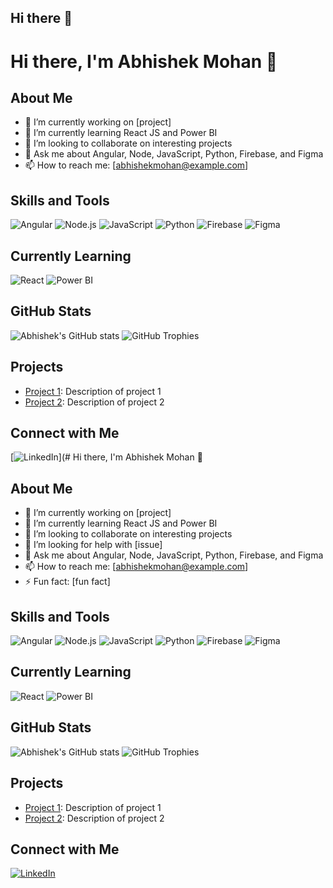 ## Hi there 👋

<!--
**Abhishekmohan7171/Abhishekmohan7171** is a ✨ _special_ ✨ repository because its `README.md` (this file) appears on your GitHub profile.

Here are some ideas to get you started:

- 🔭 I’m currently working on ...
- 🌱 I’m currently learning ...
- 👯 I’m looking to collaborate on ...
- 🤔 I’m looking for help with ...
- 💬 Ask me about ...
- 📫 How to reach me: ...
- 😄 Pronouns: ...
- ⚡ Fun fact: ...
-->
# Hi there, I'm Abhishek Mohan 👋

## About Me
- 🔭 I’m currently working on [project]
- 🌱 I’m currently learning React JS and Power BI
- 👯 I’m looking to collaborate on interesting projects
- 💬 Ask me about Angular, Node, JavaScript, Python, Firebase, and Figma
- 📫 How to reach me: [abhishekmohan@example.com]

## Skills and Tools
![Angular](https://img.shields.io/badge/Angular-%23DD0031.svg?style=for-the-badge&logo=angular&logoColor=white)
![Node.js](https://img.shields.io/badge/Node.js-%23339933.svg?style=for-the-badge&logo=node-dot-js&logoColor=white)
![JavaScript](https://img.shields.io/badge/JavaScript-%23323330.svg?style=for-the-badge&logo=javascript&logoColor=%23F7DF1E)
![Python](https://img.shields.io/badge/Python-%233776AB.svg?style=for-the-badge&logo=python&logoColor=white)
![Firebase](https://img.shields.io/badge/Firebase-%23FFCA28.svg?style=for-the-badge&logo=firebase&logoColor=black)
![Figma](https://img.shields.io/badge/Figma-%23F24E1E.svg?style=for-the-badge&logo=figma&logoColor=white)

## Currently Learning
![React](https://img.shields.io/badge/React-%2320232a.svg?style=for-the-badge&logo=react&logoColor=%2361DAFB)
![Power BI](https://img.shields.io/badge/PowerBI-%23F2C811.svg?style=for-the-badge&logo=powerbi&logoColor=black)

## GitHub Stats
![Abhishek's GitHub stats](https://github-readme-stats.vercel.app/api?username=Abhishekmohan7171&show_icons=true)
![GitHub Trophies](https://github-profile-trophy.vercel.app/?username=Abhishekmohan7171)

## Projects
- [Project 1](https://github.com/Abhishekmohan7171/project1): Description of project 1
- [Project 2](https://github.com/Abhishekmohan7171/project2): Description of project 2

## Connect with Me
[![LinkedIn](https://img.shields.io/badge/LinkedIn-%230077B5.svg?style=for-the-badge&logo=linkedin&logoColor=white)](# Hi there, I'm Abhishek Mohan 👋

## About Me
- 🔭 I’m currently working on [project]
- 🌱 I’m currently learning React JS and Power BI
- 👯 I’m looking to collaborate on interesting projects
- 🤔 I’m looking for help with [issue]
- 💬 Ask me about Angular, Node, JavaScript, Python, Firebase, and Figma
- 📫 How to reach me: [abhishekmohan@example.com]
- ⚡ Fun fact: [fun fact]

## Skills and Tools
![Angular](https://img.shields.io/badge/Angular-%23DD0031.svg?style=for-the-badge&logo=angular&logoColor=white)
![Node.js](https://img.shields.io/badge/Node.js-%23339933.svg?style=for-the-badge&logo=node-dot-js&logoColor=white)
![JavaScript](https://img.shields.io/badge/JavaScript-%23323330.svg?style=for-the-badge&logo=javascript&logoColor=%23F7DF1E)
![Python](https://img.shields.io/badge/Python-%233776AB.svg?style=for-the-badge&logo=python&logoColor=white)
![Firebase](https://img.shields.io/badge/Firebase-%23FFCA28.svg?style=for-the-badge&logo=firebase&logoColor=black)
![Figma](https://img.shields.io/badge/Figma-%23F24E1E.svg?style=for-the-badge&logo=figma&logoColor=white)

## Currently Learning
![React](https://img.shields.io/badge/React-%2320232a.svg?style=for-the-badge&logo=react&logoColor=%2361DAFB)
![Power BI](https://img.shields.io/badge/PowerBI-%23F2C811.svg?style=for-the-badge&logo=powerbi&logoColor=black)

## GitHub Stats
![Abhishek's GitHub stats](https://github-readme-stats.vercel.app/api?username=Abhishekmohan7171&show_icons=true)
![GitHub Trophies](https://github-profile-trophy.vercel.app/?username=Abhishekmohan7171)

## Projects
- [Project 1](https://github.com/Abhishekmohan7171/project1): Description of project 1
- [Project 2](https://github.com/Abhishekmohan7171/project2): Description of project 2

## Connect with Me
[![LinkedIn](https://img.shields.io/badge/LinkedIn-%230077B5.svg?style=for-the-badge&logo=linkedin&logoColor=white)](https://www.linkedin.com/in/abhishek-mohan71/)

